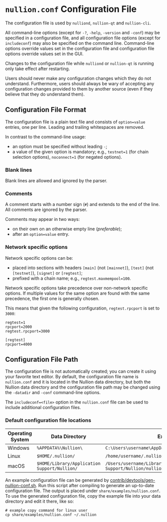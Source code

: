# `nullion.conf` Configuration File

The configuration file is used by `nulliond`, `nullion-qt` and `nullion-cli`.

All command-line options (except for `-?`, `-help`, `-version` and `-conf`) may be specified in a configuration file, and all configuration file options (except for `includeconf`) may also be specified on the command line. Command-line options override values set in the configuration file and configuration file options override values set in the GUI.

Changes to the configuration file while `nulliond` or `nullion-qt` is running only take effect after restarting.

Users should never make any configuration changes which they do not understand. Furthermore, users should always be wary of accepting any configuration changes provided to them by another source (even if they believe that they do understand them).

## Configuration File Format

The configuration file is a plain text file and consists of `option=value` entries, one per line. Leading and trailing whitespaces are removed.

In contrast to the command-line usage:
- an option must be specified without leading `-`;
- a value of the given option is mandatory; e.g., `testnet=1` (for chain selection options), `noconnect=1` (for negated options).

### Blank lines

Blank lines are allowed and ignored by the parser.

### Comments

A comment starts with a number sign (`#`) and extends to the end of the line. All comments are ignored by the parser.

Comments may appear in two ways:
- on their own on an otherwise empty line (_preferable_);
- after an `option=value` entry.

### Network specific options

Network specific options can be:
- placed into sections with headers `[main]` (not `[mainnet]`), `[test]` (not `[testnet]`), `[signet]` or `[regtest]`;
- prefixed with a chain name; e.g., `regtest.maxmempool=100`.

Network specific options take precedence over non-network specific options.
If multiple values for the same option are found with the same precedence, the
first one is generally chosen.

This means that given the following configuration, `regtest.rpcport` is set to `3000`:

```
regtest=1
rpcport=2000
regtest.rpcport=3000

[regtest]
rpcport=4000
```

## Configuration File Path

The configuration file is not automatically created; you can create it using your favorite text editor. By default, the configuration file name is `nullion.conf` and it is located in the Nullion data directory, but both the Nullion data directory and the configuration file path may be changed using the `-datadir` and `-conf` command-line options.

The `includeconf=<file>` option in the `nullion.conf` file can be used to include additional configuration files.

### Default configuration file locations

Operating System | Data Directory | Example Path
-- | -- | --
Windows | `%APPDATA%\Nullion\` | `C:\Users\username\AppData\Roaming\Nullion\nullion.conf`
Linux | `$HOME/.nullion/` | `/home/username/.nullion/nullion.conf`
macOS | `$HOME/Library/Application Support/Nullion/` | `/Users/username/Library/Application Support/Nullion/nullion.conf`

An example configuration file can be generated by [contrib/devtools/gen-nullion-conf.sh](../contrib/devtools/gen-nullion-conf.sh).
Run this script after compiling to generate an up-to-date configuration file.
The output is placed under `share/examples/nullion.conf`.
To use the generated configuration file, copy the example file into your data directory and edit it there, like so:

```
# example copy command for linux user
cp share/examples/nullion.conf ~/.nullion
```
